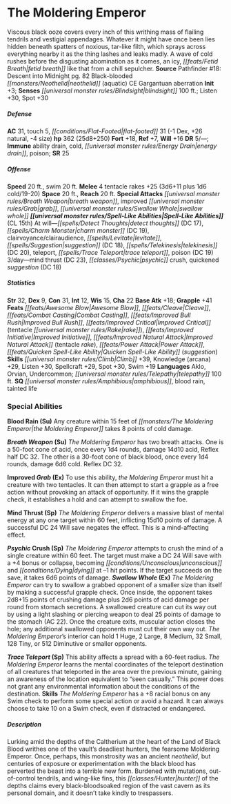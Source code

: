 ﻿---
cssclass: [monsters]
title1: The Moldering Emperor
is_3.5: true
desc_short: Viscous black ooze covers every inch of this writhing mass of flailing
  tendrils and vestigial appendages. Whatever it might have once been lies hidden
  beneath spatters of noxious, tar-like filth, which sprays across everything nearby
  it as the thing lashes and leaks madly. A wave of cold rushes before the disgusting
  abomination as it comes, an icy, fetid breath like that from a chill sepulcher.
title2: The Moldering Emperor
CR: 16
sources:
- name: 'Pathfinder #18: Descent into Midnight'
  page: 82
  link: http://paizo.com/pathfinder/adventurePath/secondDarkness/v5748btpy86v1
race: Black-blooded
classes:
- neothelid (aquatic)
alignment: CE
size: Gargantuan
type: aberration
initiative:
  bonus: 3
senses:
  blindsight: 100
AC:
  AC: 31
  touch: 5
  flat_footed: 31
  components:
    dex: -1
    natural: 26
    size: -4
HP:
  HP: 362
  long: 25d8+250
saves:
  fort: 18
  ref: 7
  will: 16
DR:
- amount: 5
  weakness: '-'
immunities:
- ability drain
- cold
- energy drain
- poison
SR: 25
speeds:
  base: 20
  swim: 20
attacks:
  melee:
  - - text: 4 tentacle rakes +25 (3d6+11 plus 1d6 cold/19-20)
      entries:
      - - damage: 3d6+11
          crit_range: 19-20
        - damage: 1d6
          type: cold
          crit_range: 19-20
      count: 4
      attack: tentacle rakes
      bonus:
      - 25
  special:
  - breath weapon
  - improved grab
  - swallow whole
space: 20
reach: 20
spell_like_abilities:
  entries:
  - name: detect thoughts
    source: default
    freq: At will
    DC: 17
  - name: charm monster
    source: default
    freq: At will
    DC: 19
  - name: clairvoyance/clairaudience
    source: default
    freq: At will
  - name: levitate
    source: default
    freq: At will
  - name: suggestion
    source: default
    freq: At will
    DC: 18
  - name: telekinesis
    source: default
    freq: At will
    DC: 20
  - name: teleport
    source: default
    freq: At will
  - name: trace teleport
    source: default
    freq: At will
  - name: poison
    source: default
    freq: At will
    DC: 19
  - name: mind thrust
    source: default
    freq: 3/day
    DC: 23
  - name: psychic crush
    source: default
    freq: 3/day
  - name: quickened suggestion
    source: default
    freq: 3/day
    DC: 18
  sources:
  - name: default
    CL: 15
ability_scores:
  STR: 32
  DEX: 9
  CON: 31
  INT: 12
  WIS: 15
  CHA: 22
BAB: 18
grapple_3.5: 41
feats:
- name: Awesome Blow
- name: Cleave
- name: Combat Casting
- name: Improved Bull Rush
- name: Improved Critical (tentacle rake)
- name: Improved Initiative
- name: Improved Natural Attack (tentacle rake)
- name: Power Attack
- name: Quicken Spell-Like Ability (suggestion)
skills:
  Climb: 39
  Knowledge (arcana): 29
  Listen: 30
  Spellcraft: 29
  Spot: 30
  Swim: 19
languages:
- Aklo
- Orvian
- Undercommon
- telepathy 100 ft.
special_qualities:
- amphibious
- blood rain
- tainted life
special_abilities:
  Blood Rain (Su): Any creature within 15 feet of the Moldering Emperor takes 8 points
    of cold damage.
  Breath Weapon (Su): The Moldering Emperor has two breath attacks. One is a 50-foot
    cone of acid, once every 1d4 rounds, damage 14d10 acid, Reflex half DC 32. The
    other is a 30-foot cone of black blood, once every 1d4 rounds, damage 6d6 cold.
    Reflex DC 32.
  Improved Grab (Ex): To use this ability, the Moldering Emperor must hit a creature
    with two tentacles. It can then attempt to start a grapple as a free action without
    provoking an attack of opportunity. If it wins the grapple check, it establishes
    a hold and can attempt to swallow the foe.
  Mind Thrust (Sp): The Moldering Emperor delivers a massive blast of mental energy
    at any one target within 60 feet, inflicting 15d10 points of damage. A successful
    DC 24 Will save negates the effect. This is a mind-affecting effect.
  Psychic Crush (Sp): The Moldering Emperor attempts to crush the mind of a single
    creature within 60 feet. The target must make a DC 24 Will save with a +4 bonus
    or collapse, becoming unconscious and dying at -1 hit points. If the target succeeds
    on the save, it takes 6d6 points of damage.
  Swallow Whole (Ex): The Moldering Emperor can try to swallow a grabbed opponent
    of a smaller size than itself by making a successful grapple check. Once inside,
    the opponent takes 2d8+15 points of crushing damage plus 2d6 points of acid damage
    per round from stomach secretions. A swallowed creature can cut its way out by
    using a light slashing or piercing weapon to deal 25 points of damage to the stomach
    (AC 22). Once the creature exits, muscular action closes the hole; any additional
    swallowed opponents must cut their own way out. The Moldering Emperor's interior
    can hold 1 Huge, 2 Large, 8 Medium, 32 Small, 128 Tiny, or 512 Diminutive or smaller
    opponents.
  Trace Teleport (Sp): This ability affects a spread with a 60-feet radius. The Moldering
    Emperor learns the mental coordinates of the teleport destination of all creatures
    that teleported in the area over the previous minute, gaining an awareness of
    the location equivalent to “seen casually.” This power does not grant any environmental
    information about the conditions of the destination.
  Skills: The Moldering Emperor has a +8 racial bonus on any Swim check to perform
    some special action or avoid a hazard. It can always choose to take 10 on a Swim
    check, even if distracted or endangered.
desc_long: Lurking amid the depths of the Caltherium at the heart of the Land of Black
  Blood writhes one of the vault's deadliest hunters, the fearsome Moldering Emperor.
  Once, perhaps, this monstrosity was an ancient neothelid, but centuries of exposure
  or experimentation with the black blood has perverted the beast into a terrible
  new form. Burdened with mutations, out-of-control tendrils, and wing-like fins,
  this hunter of the depths claims every black-bloodsoaked region of the vast cavern
  as its personal domain, and it doesn't take kindly to trespassers.

---

# The Moldering Emperor
Viscous black ooze covers every inch of this writhing mass of flailing tendrils and vestigial appendages. Whatever it might have once been lies hidden beneath spatters of noxious, tar-like filth, which sprays across everything nearby it as the thing lashes and leaks madly. A wave of cold rushes before the disgusting abomination as it comes, an icy, _[[feats/Fetid Breath|fetid breath]]_ like that from a chill sepulcher.
**Source** Pathfinder #18: Descent into Midnight pg. 82
Black-blooded _[[monsters/Neothelid|neothelid]]_ (aquatic)
CE Gargantuan aberration
**Init** +3; **Senses** _[[universal monster rules/Blindsight|blindsight]]_ 100 ft.; Listen +30, Spot +30

##### Defense

**AC** 31, touch 5, _[[conditions/Flat-Footed|flat-footed]]_ 31 (-1 Dex, +26 natural, -4 size)
**hp** 362 (25d8+250)
**Fort** +18, **Ref** +7, **Will** +16
**DR** 5/—; **Immune** ability drain, cold, _[[universal monster rules/Energy Drain|energy drain]]_, poison; **SR** 25

##### Offense
**Speed** 20 ft., swim 20 ft.
**Melee** 4 tentacle rakes +25 (3d6+11 plus 1d6 cold/19-20)
**Space** 20 ft., **Reach** 20 ft.
**Special Attacks** _[[universal monster rules/Breath Weapon|breath weapon]]_, improved _[[universal monster rules/Grab|grab]]_, _[[universal monster rules/Swallow Whole|swallow whole]]_
**_[[universal monster rules/Spell-Like Abilities|Spell-Like Abilities]]_** (CL 15th)
At will—_[[spells/Detect Thoughts|detect thoughts]]_ (DC 17), _[[spells/Charm Monster|charm monster]]_ (DC 19), clairvoyance/clairaudience, _[[spells/Levitate|levitate]]_, _[[spells/Suggestion|suggestion]]_ (DC 18), _[[spells/Telekinesis|telekinesis]]_ (DC 20), teleport, _[[spells/Trace Teleport|trace teleport]]_, poison (DC 19)
 3/day—mind thrust (DC 23), _[[classes/Psychic|psychic]]_ crush, quickened _suggestion_ (DC 18)

##### Statistics
**Str** 32, **Dex** 9, **Con** 31, **Int** 12, **Wis** 15, **Cha** 22
**Base Atk** +18; **Grapple** +41
**Feats** _[[feats/Awesome Blow|Awesome Blow]]_, _[[feats/Cleave|Cleave]]_, _[[feats/Combat Casting|Combat Casting]]_, _[[feats/Improved Bull Rush|Improved Bull Rush]]_, _[[feats/Improved Critical|Improved Critical]]_ (tentacle _[[universal monster rules/Rake|rake]]_), _[[feats/Improved Initiative|Improved Initiative]]_, _[[feats/Improved Natural Attack|Improved Natural Attack]]_ (tentacle _rake_), _[[feats/Power Attack|Power Attack]]_, _[[feats/Quicken Spell-Like Ability|Quicken Spell-Like Ability]]_ (_suggestion_)
**Skills** _[[universal monster rules/Climb|Climb]]_ +39, Knowledge (arcana) +29, Listen +30, Spellcraft +29, Spot +30, Swim +19
**Languages** Aklo, Orvian, Undercommon; _[[universal monster rules/Telepathy|telepathy]]_ 100 ft.
**SQ** _[[universal monster rules/Amphibious|amphibious]]_, blood rain, tainted life

### Special Abilities

**Blood Rain (Su)** Any creature within 15 feet of _[[monsters/The Moldering Emperor|the Moldering Emperor]]_ takes 8 points of cold damage.

**_Breath Weapon_ (Su)** _The Moldering Emperor_ has two breath attacks. One is a 50-foot cone of acid, once every 1d4 rounds, damage 14d10 acid, Reflex half DC 32. The other is a 30-foot cone of black blood, once every 1d4 rounds, damage 6d6 cold. Reflex DC 32.

**Improved _Grab_ (Ex)** To use this ability, _the Moldering Emperor_ must hit a creature with two tentacles. It can then attempt to start a grapple as a free action without provoking an attack of opportunity. If it wins the grapple check, it establishes a hold and can attempt to swallow the foe.

**Mind Thrust (Sp)** _The Moldering Emperor_ delivers a massive blast of mental energy at any one target within 60 feet, inflicting 15d10 points of damage. A successful DC 24 Will save negates the effect. This is a mind-affecting effect.

**_Psychic_ Crush (Sp)** _The Moldering Emperor_ attempts to crush the mind of a single creature within 60 feet. The target must make a DC 24 Will save with a +4 bonus or collapse, becoming _[[conditions/Unconscious|unconscious]]_ and _[[conditions/Dying|dying]]_ at –1 hit points. If the target succeeds on the save, it takes 6d6 points of damage.
**_Swallow Whole_ (Ex)** _The Moldering Emperor_ can try to swallow a grabbed opponent of a smaller size than itself by making a successful grapple check. Once inside, the opponent takes 2d8+15 points of crushing damage plus 2d6 points of acid damage per round from stomach secretions. A swallowed creature can cut its way out by using a light slashing or piercing weapon to deal 25 points of damage to the stomach (AC 22). Once the creature exits, muscular action closes the hole; any additional swallowed opponents must cut their own way out. _The Moldering Emperor_’s interior can hold 1 Huge, 2 Large, 8 Medium, 32 Small, 128 Tiny, or 512 Diminutive or smaller opponents.

**_Trace Teleport_ (Sp)** This ability affects a spread with a 60-feet radius. _The Moldering Emperor_ learns the mental coordinates of the teleport destination of all creatures that teleported in the area over the previous minute, gaining an awareness of the location equivalent to “seen casually.” This power does not grant any environmental information about the conditions of the destination.
**Skills** _The Moldering Emperor_ has a +8 racial bonus on any Swim check to perform some special action or avoid a hazard. It can always choose to take 10 on a Swim check, even if distracted or endangered.

##### Description

Lurking amid the depths of the Caltherium at the heart of the Land of Black Blood writhes one of the vault’s deadliest hunters, the fearsome Moldering Emperor. Once, perhaps, this monstrosity was an ancient _neothelid_, but centuries of exposure or experimentation with the black blood has perverted the beast into a terrible new form. Burdened with mutations, out-of-control tendrils, and wing-like fins, this _[[classes/Hunter|hunter]]_ of the depths claims every black-bloodsoaked region of the vast cavern as its personal domain, and it doesn’t take kindly to trespassers.